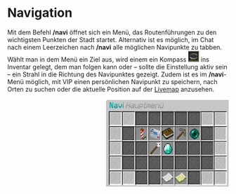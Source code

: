 # Navigation

Mit dem Befehl **/navi** öffnet sich ein Menü, das Routenführungen zu den wichtigsten Punkten der Stadt startet. Alternativ ist es möglich, im Chat nach einem Leerzeichen nach **/navi** alle möglichen Navipunkte zu tabben. Wählt man in dem Menü ein Ziel aus, wird einem ein Kompass <img width="25" height="25" src="../../../assets/image/allgemein/navigation/Compass.png"> ins Inventar gelegt, dem man folgen kann oder – sollte die Einstellung aktiv sein – ein Strahl in die Richtung des Navipunktes gezeigt. Zudem ist es im **/navi**-Menü möglich, mit VIP einen persönlichen Navipunkt zu speichern, nach Orten zu suchen oder die aktuelle Position auf der [Livemap](https://map.germanrp.eu) anzusehen.

<img align="right" width="280" height="200" src="../../../assets/image/allgemein/Navigation.png">